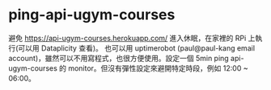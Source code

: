 # ping-api-ugym-courses
避免 https://api-ugym-courses.herokuapp.com/ 進入休眠，在家裡的 RPi 上執行(可以用 Dataplicity 查看)。<r>
也可以用 uptimerobot (paul@paul-kang email account)，雖然可以不用寫程式，也很方便使用。設定一個 5min ping api-ugym-courses 的 monitor。但沒有彈性設定來避開特定時段，例如 12:00 ~ 06:00。

